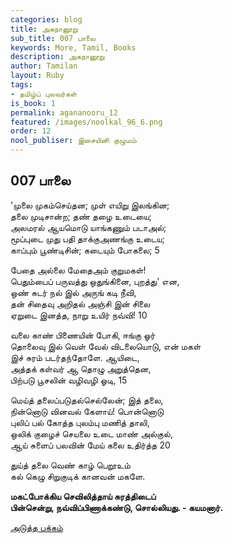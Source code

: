 ```yaml
---
categories: blog
title: அகநானூறு
sub_title: 007 பாலை
keywords: More, Tamil, Books
description: அகநானூறு
author: Tamilan
layout: Ruby
tags:
- தமிழ்ப் புலவர்கள்
is_book: 1
permalink: agananooru_12
featured: /images/noolkal_96_6.png
order: 12
nool_publiser: இசையினி குழுமம்
---
```



## 007 பாலை

'முலை முகம்செய்தன; முள் எயிறு இலங்கின;  
தலை முடிசான்ற; தண் தழை உடையை;  
அலமரல் ஆயமொடு யாங்கணும் படாஅல்;  
மூப்புடை முது பதி தாக்குஅணங்கு உடைய;  
காப்பும் பூண்டிசின்; கடையும் போகலை; 5

பேதை அல்லை மேதைஅம் குறுமகள்!  
பெதும்பைப் பருவத்து ஒதுங்கினை, புறத்து' என,  
ஒண் சுடர் நல் இல் அருங் கடி நீவி,  
தன் சிதைவு அறிதல் அஞ்சி இன் சிலை  
ஏறுடை இனத்த, நாறு உயிர் நவ்வி! 10

வலை காண் பிணையின் போகி, ஈங்கு ஓர்  
தொலைவு இல் வெள் வேல் விடலையொடு, என் மகள்  
இச் சுரம் படர்தந்தோளே. ஆயிடை,  
அத்தக் கள்வர் ஆ தொழு அறுத்தென,  
பிற்படு பூசலின் வழிவழி ஓடி, 15

மெய்த் தலைப்படுதல்செல்லேன்; இத் தலை,  
நின்னொடு வினவல் கேளாய்! பொன்னொடு  
புலிப் பல் கோத்த புலம்பு மணித் தாலி,  
ஒலிக் குழைச் செயலை உடை மாண் அல்குல்,  
ஆய் சுளைப் பலவின் மேய் கலை உதிர்த்த 20

துய்த் தலை வெண் காழ் பெறூஉம்  
கல் கெழு சிறுகுடிக் கானவன் மகளே.

**மகட்போக்கிய செவிலித்தாய் சுரத்திடைப்  
பின்சென்று, நவ்விப்பிணாக்கண்டு, சொல்லியது. - கயமனார்.**

[அடுத்த பக்கம்](agananooru_13)